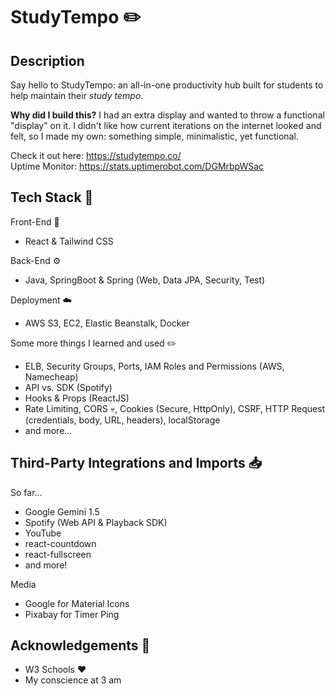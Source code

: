 # StudyTempo ✏️

## Description
Say hello to StudyTempo: an all-in-one productivity hub built for students to help maintain their _study tempo_.

**Why did I build this?** I had an extra display and wanted to throw a functional "display" on it. I didn't like how current iterations on the internet looked and felt, so I made my own:
something simple, minimalistic, yet functional.

Check it out here: https://studytempo.co/ \
Uptime Monitor: https://stats.uptimerobot.com/DGMrbpWSac

## Tech Stack 🥞
Front-End 📲
* React & Tailwind CSS

Back-End ⚙️
* Java, SpringBoot & Spring (Web, Data JPA, Security, Test)

Deployment ☁️
* AWS S3, EC2, Elastic Beanstalk, Docker

Some more things I learned and used ✏️
* ELB, Security Groups, Ports, IAM Roles and Permissions (AWS, Namecheap)
* API vs. SDK (Spotify)
* Hooks & Props (ReactJS)
* Rate Limiting, CORS 💀, Cookies (Secure, HttpOnly), CSRF, HTTP Request (credentials, body, URL, headers), localStorage
* and more...

## Third-Party Integrations and Imports 📥
So far...
* Google Gemini 1.5
* Spotify (Web API & Playback SDK)
* YouTube
* react-countdown
* react-fullscreen
* and more!
  
Media
* Google for Material Icons
* Pixabay for Timer Ping

## Acknowledgements 🙌
* W3 Schools ❤️
* My conscience at 3 am
